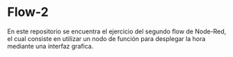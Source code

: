# Flow-2
En este repositorio se encuentra el ejercicio del segundo flow de Node-Red, el cual consiste en utilizar un nodo de función para desplegar la hora mediante una interfaz grafica.
